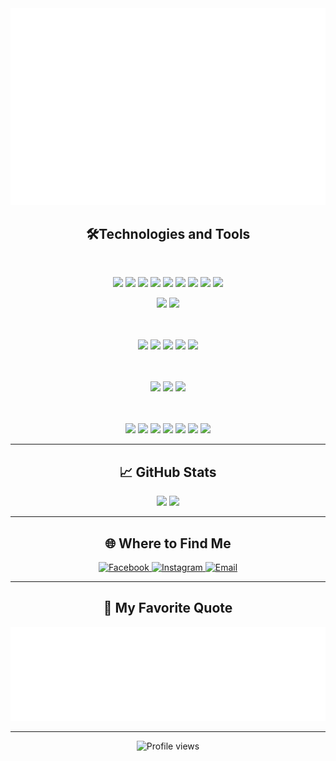 <a href="#" target="_blank">
  <img src="svg/Junko.svg" width="900" alt="Junko-Houtarou" />
</a>

<h2 align="center"> 🛠Technologies and Tools</h2>
<br>
<div align="center">
  
  <!-- Web Languages -->
  <span><img src="https://img.shields.io/badge/HTML5-282C34?logo=html5&logoColor=E34F26" height="30" /></span>
  <span><img src="https://img.shields.io/badge/CSS3-282C34?logo=css3&logoColor=1572B6" height="30" /></span>
  <span><img src="https://img.shields.io/badge/JavaScript-282C34?logo=javascript&logoColor=F7DF1E" height="30" /></span>
  <span><img src="https://img.shields.io/badge/C++-282C34?logo=cplusplus&logoColor=fff" height="30" /></span>
  <span><img src="https://img.shields.io/badge/Python-282C34?logo=python&logoColor=3776AB" height="30" /></span>
  <span><img src="https://img.shields.io/badge/ReactJS-282C34?logo=react&logoColor=61DAFB" height="30" /></span>
  <span><img src="https://img.shields.io/badge/Node.js-282C34?logo=node.js&logoColor=00F200" height="30" /></span>
  <span><img src="https://img.shields.io/badge/Vue.js-282C34?logo=vuedotjs&logoColor=4FC08D" height="30" /></span>
  <span><img src="https://img.shields.io/badge/Tailwind%20CSS-282C34?logo=tailwind-css&logoColor=38B2AC" height="30" /></span>
  <!-- Databases -->
  <span><img src="https://img.shields.io/badge/Microsoft_SQL_Server-282C34?logo=microsoftsqlserver&logoColor=CC2927" height="30" /></span>
  <span><img src="https://img.shields.io/badge/MySQL-282C34?logo=mysql&logoColor=4479A1" height="30" /></span>
<!-- Java & Backend -->
<br/><br/>
<img src="https://img.shields.io/badge/Java-ED8B00?style=for-the-badge&logo=java&logoColor=white" />
<img src="https://img.shields.io/badge/Spring_Boot-6DB33F?style=for-the-badge&logo=springboot&logoColor=white" />
<img src="https://img.shields.io/badge/PostgreSQL-316192?style=for-the-badge&logo=postgresql&logoColor=white" />
<img src="https://img.shields.io/badge/MySQL-4479A1?style=for-the-badge&logo=mysql&logoColor=white" />
<img src="https://img.shields.io/badge/Microsoft_SQL_Server-CC2927?style=for-the-badge&logo=microsoftsqlserver&logoColor=white" />
<!-- IDEs -->
<br/><br/>
<img src="https://img.shields.io/badge/IntelliJ-000000?style=for-the-badge&logo=intellijidea&logoColor=white" />
<img src="https://img.shields.io/badge/Android%20Studio-3DDC84?style=for-the-badge&logo=androidstudio&logoColor=white" />
<img src="https://img.shields.io/badge/VS%20Code-007ACC?style=for-the-badge&logo=visualstudiocode&logoColor=white" />
<!-- Tools -->
<br/><br/>
<img src="https://img.shields.io/badge/Git-F05032?style=for-the-badge&logo=git&logoColor=white" />
<img src="https://img.shields.io/badge/GitLab-FC6D26?style=for-the-badge&logo=gitlab&logoColor=white" />
<img src="https://img.shields.io/badge/Jira-0052CC?style=for-the-badge&logo=jira&logoColor=white" />
<img src="https://img.shields.io/badge/Slack-4A154B?style=for-the-badge&logo=slack&logoColor=white" />
<img src="https://img.shields.io/badge/CodePen-000000?style=for-the-badge&logo=codepen&logoColor=white" />
<img src="https://img.shields.io/badge/Canva-00C4CC?style=for-the-badge&logo=canva&logoColor=white" />
<img src="https://img.shields.io/badge/Jupyter-F37626?style=for-the-badge&logo=jupyter&logoColor=white" />
</div>

---

<h2 align = "center">📈 GitHub Stats</h2> 

<p align="center">
  <img src="https://github-readme-stats.vercel.app/api?username=JunkoHoutaro&theme=vue-dark&show_icons=true&hide_border=true&count_private=true" height="150" />
  <img src="https://github-readme-stats.vercel.app/api/top-langs/?username=JunkoHoutaro&theme=vue-dark&layout=compact&hide_border=true" height="150"/>
</p>

---

 <h2 align = "center">🌐 Where to Find Me</h2> 

<p align="center">
  <a href="https://www.facebook.com/JunkoHoutarou" target="_blank">
    <img src="https://img.icons8.com/bubbles/100/000000/facebook-new.png" alt="Facebook" />
  </a>
  <a href="https://www.instagram.com/junko.houtarou" target="_blank">
    <img src="https://img.icons8.com/bubbles/100/000000/instagram-new.png" alt="Instagram" />
  </a>
  <a href="mailto:phuhaon394@gmail.com" target="_blank">
    <img src="https://img.icons8.com/bubbles/100/000000/apple-mail.png" alt="Email" />
  </a>
</p>

---

<h2 align = "center"> 📑 My Favorite Quote</h2>
<p align="center">
  <img src="svg/Junko-quotes.svg" width="846" height="150" alt="Junko-Houtarou" />
</p>

---

<p align="center">
  <img src="https://komarev.com/ghpvc/?username=JunkoHoutaro&style=flat-square&color=blue" alt="Profile views"/>
</p>
